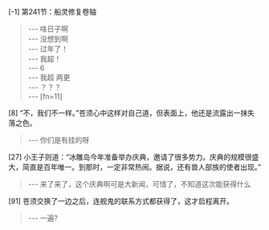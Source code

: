 
[-1] 第241节：船灵修复卷轴
>--- 啥日子啊<br>
>--- 没想到啊<br>
>--- 过年了！<br>
>--- 我超！<br>
>--- 6<br>
>--- 我超 两更<br>
>--- ？？？<br>
>--- [fn=11]<br>

[8] “不，我们不一样。”苍须心中这样对自己道，但表面上，他还是流露出一抹失落之色。
>--- 你们是有挂的呀<br>

[27] 小王子则道：“冰雕岛今年准备举办庆典，邀请了很多势力。庆典的规模很盛大，简直是百年唯一。到那时，一定非常热闹。据说，还有兽人部族的使者出现。”
>--- 来了来了，这个庆典啊可是大新闻，可惜了，不知道这次能获得什么<br>

[91] 苍须交换了一边之后，连舰鬼的联系方式都获得了，这才启程离开。
>--- 一遍?<br>
